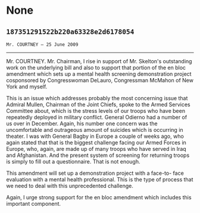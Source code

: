 # None
## `187351291522b220a63328e2d6178054`
`Mr. COURTNEY — 25 June 2009`

---


Mr. COURTNEY. Mr. Chairman, I rise in support of Mr. Skelton's 
outstanding work on the underlying bill and also to support that 
portion of the en bloc amendment which sets up a mental health 
screening demonstration project cosponsored by Congresswoman DeLauro, 
Congressman McMahon of New York and myself.

This is an issue which addresses probably the most concerning issue 
that Admiral Mullen, Chairman of the Joint Chiefs, spoke to the Armed 
Services Committee about, which is the stress levels of our troops who 
have been repeatedly deployed in military conflict. General Odierno had 
a number of us over in December. Again, his number one concern was the 
uncomfortable and outrageous amount of suicides which is occurring in 
theater. I was with General Bagby in Europe a couple of weeks ago, who 
again stated that that is the biggest challenge facing our Armed Forces 
in Europe, who, again, are made up of many troops who have served in 
Iraq and Afghanistan. And the present system of screening for returning 
troops is simply to fill out a questionnaire. That is not enough.

This amendment will set up a demonstration project with a face-to-
face evaluation with a mental health professional. This is the type of 
process that we need to deal with this unprecedented challenge.

Again, I urge strong support for the en bloc amendment which includes 
this important component.
